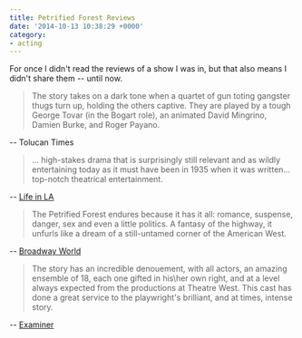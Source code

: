 ```yaml
---
title: Petrified Forest Reviews
date: '2014-10-13 10:38:29 +0000'
category:
- acting
---
```

For once I didn't read the reviews of a show I was in, but that also means I
didn't share them -- until now.

> The story takes on a dark tone when a quartet of gun toting gangster thugs turn
up, holding the others captive. They are played by a tough George Tovar (in the
Bogart role), an animated David Mingrino, Damien Burke, and Roger Payano.

-- Tolucan Times

> ... high-stakes drama that is surprisingly still relevant and as wildly
entertaining today as it must have been in 1935 when it was written... top-notch
theatrical entertainment.

-- [Life in
LA](http://lifeinla.com/entertainment/streams/theatre/128-theatre/862/the-petrified-forest-is-alive-and-well.html)

> The Petrified Forest endures because it has it all: romance, suspense, danger,
sex and even a little politics. A fantasy of the highway, it unfurls like a
dream of a still-untamed corner of the American West.

-- [Broadway
World](http://www.broadwayworld.com/los-angeles/article/BWW-Reviews-THE-PETRIFIED-FOREST-is-a-Clever-Mash-Up-of-a-Love-Story-Gangster-Tale-and-Political-Drama-20140324)

> The story has an incredible denouement, with all actors, an amazing ensemble
of 18, each one gifted in his\her own right, and at a level always expected from
the productions at Theatre West. This cast has done a great service to the
playwright's brilliant, and at times, intense story.

-- [Examiner](http://www.examiner.com/review/highway-dreams-and-drama-unfurled-the-petrified-forest?cid=rss)

